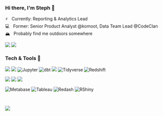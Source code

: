 ### Hi there, I'm Steph 👋

⚡️ &nbsp; Currently: Reporting & Analytics Lead <br>
💻 &nbsp; Former: Senior Product Analyst @komoot,  Data Team Lead @CodeClan <br>
🏔 &nbsp; Probably find me outdoors somewhere <br>

<p>
    <a href="https://twitter.com/_stephanieboyle" alt="Twitter logo"><img src="https://github.com/stephanieboyle/data_icons/blob/master/icons/social_icons/twitter-line-green.svg"></a>
    <a href="https://www.linkedin.com/in/stephanieboyle9/" alt="Linkedin-logo"><img src="https://github.com/stephanieboyle/data_icons/blob/master/icons/social_icons/linkedin-box-line.svg"></a>

<br>

### Tech & Tools 🧰

  <img src="https://img.shields.io/badge/-SQL-white?style=flat&logo=postgresql&logoColor=0966A7">  <img src="https://img.shields.io/badge/-Python-white?style=flat&logo=python">  ![Jupyter](https://img.shields.io/badge/-Jupyter-white?style=flat&logo=jupyter)  ![dbt](https://img.shields.io/badge/-dbt-white?style=flat&logo=dbt)   <img src="http://img.shields.io/badge/-Rstats-white?style=flat&logo=R&logoColor=1655DB"> ![Tidyverse](https://img.shields.io/badge/-Tidyverse-white?style=flat&logo=Tidyverse&logoColor=1109AE)  ![Redshift](https://img.shields.io/badge/-Redshift-white?style=flat&logo=amazonaws&logoColor=FF9900) 
  
 <img src="http://img.shields.io/badge/-Git-F1502F?style=flat&logo=git&logoColor=FFFFFF">  <img src="http://img.shields.io/badge/-Github-000000?style=flat&logo=github&logoColor=FFFFFF"> <img src="http://img.shields.io/badge/-VS%20Code-007ACC?style=flat&logo=visual%20studio%20code&logoColor=white">   
  
 ![Metabase](https://img.shields.io/badge/-Metabase-E7E6E3?style=flat&logo=Metabase)  ![Tableau](https://img.shields.io/badge/-Tableau-00083B?style=flat&logo=Tableau)  ![Redash](https://img.shields.io/badge/-Redash-white?style=flat&logo=Power%20BI&logoColor=orange) ![RShiny](https://img.shields.io/badge/-RShiny-white?style=flat&logo=R&logoColor=1655DB)    


<br>
    
![](https://github-profile-summary-cards.vercel.app/api/cards/profile-details?username=stephanieboyle&theme=vue)
